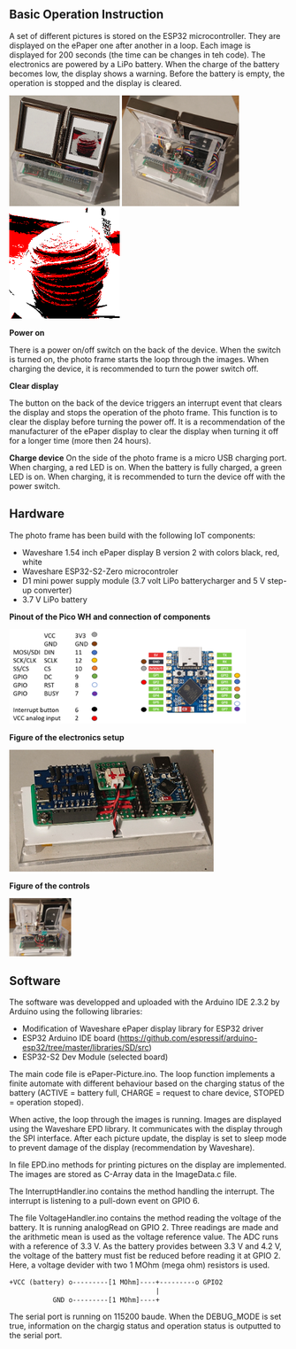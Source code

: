## Basic Operation Instruction

A set of different pictures is stored on the ESP32 microcontroller. They are displayed on the ePaper one after another in a loop. Each image is displayed for 200 seconds (the time can be changes in teh code). The electronics are powered by a LiPo battery. When the charge of the battery becomes low, the display shows a warning. Before the battery is empty, the operation is stopped and the display is cleared.

<img src="../img/default.JPG" height="200">     <img src="../img/control.JPG" height="200">     <img src="../img/1.1.gif" height="200">

**Power on**

There is a power on/off switch on the back of the device. When the switch is turned on, the photo frame starts the loop through the images. When charging the device, it is recommended to turn the power switch off.

          

**Clear display**

The button on the back of the device triggers an interrupt event that clears the display and stops the operation of the photo frame. This function is to clear the display before turning the power off. It is a recommendation of the manufacturer of the ePaper display to clear the display when turning it off for a longer time (more then 24 hours).

**Charge device**
On the side of the photo frame is a micro USB charging port. When charging, a red LED is on. When the battery is fully charged, a green LED is on. When charging, it is recommended to turn the device off with the power switch.

## Hardware

The photo frame has been build with the following IoT components:
- Waveshare 1.54 inch ePaper display B version 2 with colors black, red, white
- Waveshare ESP32-S2-Zero microcontroler
- D1 mini power supply module (3.7 volt LiPo batterycharger and 5 V step-up converter)
- 3.7 V LiPo battery 

**Pinout of the Pico WH and connection of components**

<img src="../img/pinout.png" height="170">

**Figure of the electronics setup**

<img src="../img/electronics.JPG" height="220">

**Figure of the controls**

<img src="../img/back.JPG" height="105">



## Software

The software was developped and uploaded with the Arduino IDE 2.3.2 by Arduino using the following libraries:

- Modification of Waveshare ePaper display library for ESP32 driver
- ESP32 Arduino IDE board (https://github.com/espressif/arduino-esp32/tree/master/libraries/SD/src)
- ESP32-S2 Dev Module (selected board)

The main code file is ePaper-Picture.ino. The loop function implements a finite automate with different behaviour based on the charging status of the battery (ACTIVE = battery full, CHARGE = request to chare device, STOPED = operation stoped). 

When active, the loop through the images is running. Images are displayed using the Waveshare EPD library. It communicates with the display through the SPI interface. After each picture update, the display is set to sleep mode to prevent damage of the display (recommendation by Waveshare).



In file EPD.ino methods for printing pictures on the display are implemented. The images are stored as C-Array data in the ImageData.c file.

The InterruptHandler.ino contains the method handling the interrupt. The interrupt is listening to a pull-down event on GPIO 6.

The file VoltageHandler.ino contains the method reading the voltage of the battery. It is running analogRead on GPIO 2. Three readings are made and the arithmetic mean is used as the voltage reference value. The ADC runs with a reference of 3.3 V. As the battery provides between 3.3 V and 4.2 V, the voltage of the battery must fist be reduced before reading it at GPIO 2. Here, a voltage devider with two 1 MOhm (mega ohm) resistors is used.

```
+VCC (battery) o---------[1 MOhm]----+---------o GPIO2
                                     |
           GND o---------[1 MOhm]----+
```
           
The serial port is running on 115200 baude. When the DEBUG_MODE is set true, information on the chargig status and operation status is outputted to the serial port.
